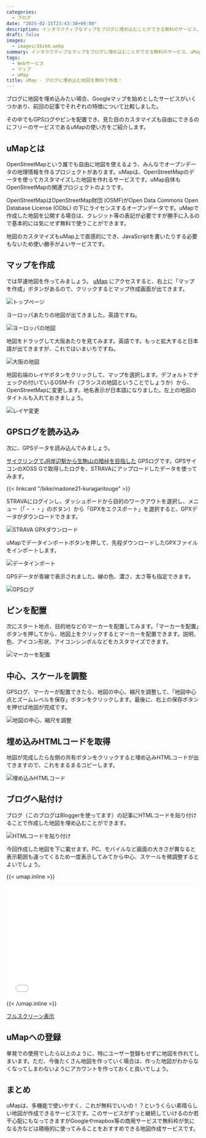 ```yaml
---
categories:
  - ブログ
date: "2025-02-15T23:43:30+09:00"
description: インタラクティブなマップをブログに埋め込むことができる無料のサービス、uMapの使い方をご紹介します。プログラミングの知識が必要なく、直感的な操作でマップを作成できるおすすめのサービスです。
draft: false
images:
  - images/I6zk6.webp
summary: インタラクティブなマップをブログに埋め込むことができる無料のサービス、uMapの使い方をご紹介します。プログラミングの知識が必要なく、直感的な操作でマップを作成できるおすすめのサービスです。
tags:
  - Webサービス
  - マップ
  - uMap
title: uMap - ブログに埋め込む地図を無料で作成！
---
```


ブログに地図を埋め込みたい場合、Googleマップを始めとしたサービスがいくつかあり、前回の記事でそれぞれの特徴について比較しました。

その中でもGPSログやピンを配置でき、見た目のカスタマイズも自由にできるのにフリーのサービスであるuMapの使い方をご紹介します。

## uMapとは

OpenStreetMapという誰でも自由に地図を使えるよう、みんなでオープンデータの地理情報を作るプロジェクトがあります。uMapは、OpenStreetMapのデータを使ってカスタマイズした地図を作れるサービスです。uMap自体もOpenStreetMapの関連プロジェクトのようです。

OpenStreetMapはOpenStreetMap財団 (OSMF)がOpen Data Commons Open Database
License (ODbL)
の下にライセンスするオープンデータです。uMapで作成した地図を公開する場合は、クレジット等の表記が必要ですが勝手に入るので基本的には気にせず無料で使うことができます。

地図のカスタマイズもuMap上で直感的にでき、JavaScriptを書いたりする必要もないため使い勝手がよいサービスです。

## マップを作成

では早速地図を作ってみましょう。
[uMap](https://umap.openstreetmap.fr/ja/)
にアクセスすると、右上に「マップを作成」ボタンがあるので、クリックするとマップ作成画面が出てきます。

![トップページ](./images/CRWlA.webp)

ヨーロッパあたりの地図が出てきました。英語ですね。

![ヨーロッパの地図](./images/SlyAP.webp)

地図をドラッグして大阪あたりを見てみます。英語です。もっと拡大すると日本語が出てきますが、これではいまいちですね。

![大阪の地図](./images/KuzsP.webp)

地図右端のレイヤボタンをクリックして、マップを選択します。デフォルトでチェックの付いているOSM-Fr（フランスの地図ということでしょうか）から、OpenStreetMapに変更します。地名表示が日本語になりました。左上の地図のタイトルも入れておきましょう。

![レイヤ変更](./images/nXg1q.webp)

## GPSログを読み込み

次に、GPSデータを読み込んでみましょう。

[サイクリングでJR岸辺駅から生駒山の暗峠を目指した](/bike/madone21-kuragaritouge)
GPSログです。GPSサイコンのXOSS
Gで取得したログを、STRAVAにアップロードしたデータを使ってみます。

{{< linkcard "/bike/madone21-kuragaritouge" >}}

STRAVAにログインし、ダッシュボードから目的のワークアウトを選択し、メニュー（「・・・」のボタン）から「GPXをエクスポート」を選択すると、GPXデータがダウンロードできます。

![STRAVA GPXダウンロード](./images/82SWi.webp)

uMapでデータインポートボタンを押して、先程ダウンロードしたGPXファイルをインポートします。

![データインポート](./images/0W89E.webp)

GPSデータが青線で表示されました。線の色、濃さ、太さ等も指定できます。

![GPSログ](./images/_irVP.webp)

## ピンを配置

次にスタート地点、目的地などのマーカーを配置してみます。「マーカーを配置」ボタンを押してから、地図上をクリックするとマーカーを配置できます。説明、色、アイコン形状、アイコンシンボルなどをカスタマイズできます。

![マーカーを配置](./images/Ku9e7.webp)

## 中心、スケールを調整

GPSログ、マーカーが配置できたら、地図の中心、縮尺を調整して、「地図中心点とズームレベルを保存」ボタンをクリックします。最後に、右上の保存ボタンを押せば地図が完成です。

![地図の中心、縮尺を調整](./images/NDB3w.webp)

## 埋め込みHTMLコードを取得

地図が完成したら左側の共有ボタンをクリックすると埋め込みHTMLコードが出てきますので、これをまるまるコピーします。

![埋め込みHTMLコード](./images/rhX4C.webp)

## ブログへ貼付け

ブログ（このブログはBloggerを使ってます）の記事にHTMLコードを貼り付けることで作成した地図を埋め込むことができます。

![HTMLコードを貼り付け](./images/bVgSV.webp)

今回作成した地図を下に載せます。PC、モバイルなど画面の大きさが異なると表示範囲も違ってくるため一度表示してみてから中心、スケールを微調整するとよいでしょう。

{{< umap.inline >}}
<iframe allowfullscreen="" frameborder="0" height="300px" scrolling="no" src="//umap.openstreetmap.fr/ja/map/map_679913?scaleControl=false&amp;miniMap=false&amp;scrollWheelZoom=false&amp;zoomControl=true&amp;allowEdit=false&amp;moreControl=true&amp;searchControl=null&amp;tilelayersControl=null&amp;embedControl=null&amp;datalayersControl=true&amp;onLoadPanel=undefined&amp;captionBar=false#11/34.720337700667/135.61513043453743" style="max-width:100%" title="uMap 暗峠サイクリングマップ" width="100%">
</iframe>
{{< /umap.inline >}}

[フルスクリーン表示](//umap.openstreetmap.fr/ja/map/map_679912)

## uMapへの登録

単発での使用でしたら以上のように、特にユーザー登録もせずに地図を作れてしまいます。ただ、今後たくさん地図を作っていく場合は、作った地図がわからなくなってしまわないようにアカウントを作っておくと良いでしょう。

## まとめ

uMapは、多機能で使いやすく、これが無料でいいの！？というくらい素晴らしい地図が作成できるサービスです。このサービスがずっと継続していけるのか若干心配にもなってきますがGoogleやmapbox等の商用サービスで無料枠が気になる方などは積極的に使ってみることをおすすめできる地図作成サービスです。
